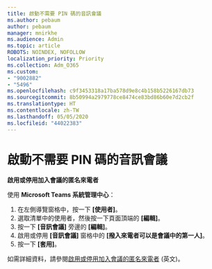 ```yaml
---
title: 啟動不需要 PIN 碼的音訊會議
ms.author: pebaum
author: pebaum
manager: mnirkhe
ms.audience: Admin
ms.topic: article
ROBOTS: NOINDEX, NOFOLLOW
localization_priority: Priority
ms.collection: Adm_O365
ms.custom:
- "9002882"
- "5496"
ms.openlocfilehash: c9f3453318a17ba578d9e8c4b158b5226167db73
ms.sourcegitcommit: 8b50994a2979778ce8474ce83bd86b60e7d2cb2f
ms.translationtype: HT
ms.contentlocale: zh-TW
ms.lasthandoff: 05/05/2020
ms.locfileid: "44022383"
---
```

# <a name="start-an-audio-conference-without-a-pin"></a>啟動不需要 PIN 碼的音訊會議

**啟用或停用加入會議的匿名來電者**

使用 **Microsoft Teams 系統管理中心**：

1. 在左側導覽窗格中，按一下 **[使用者]**。
2. 選取清單中的使用者，然後按一下頁面頂端的 **[編輯]**。
3. 按一下 **[音訊會議]** 旁邊的 **[編輯]**。
4. 啟用或停用 **[音訊會議]** 窗格中的 **[撥入來電者可以是會議中的第一人]**。
5. 按一下 **[套用]**。

如需詳細資料，請參閱[啟用或停用加入會議的匿名來電者](https://docs.microsoft.com/microsoftteams/start-an-audio-conference-over-the-phone-without-a-pin-in-teams) (英文)。

